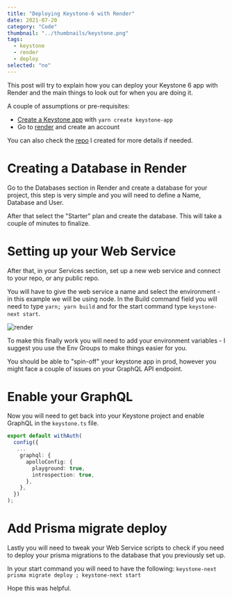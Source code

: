```yaml
---
title: "Deploying Keystone-6 with Render"
date: 2021-07-20
category: "Code"
thumbnail: "../thumbnails/keystone.png"
tags:
  - keystone
  - render
  - deploy
selected: "no"
---
```


This post will try to explain how you can deploy your Keystone 6 app with Render and the main things to look out for when you are doing it.

A couple of assumptions or pre-requisites:  
- [Create a Keystone app](https://keystonejs.com/docs/walkthroughs/getting-started-with-create-keystone-app) with `yarn create keystone-app`
- Go to [render](https://render.com/) and create an account

You can also check the [repo](https://github.com/tiagofsanchez/keystone-render) I created for more details if needed.

# Creating a Database in Render

Go to the Databases section in Render and create a database for your project, this step is very simple and you will need to define a Name, Database and User. 

After that select the "Starter" plan and create the database. This will take a couple of minutes to finalize.

# Setting up your Web Service

After that, in your Services section, set up a new web service and connect to your repo, or any public repo. 

You will have to give the web service a name and select the environment - in this example we will be using node. In the Build command field you will need to type `yarn; yarn build` and for the start command type `keystone-next start`.

![render](../images/render-webservice.png)

To make this finally work you will need to add your environment variables - I suggest you use the Env Groups to make things easier for you.

You should be able to "spin-off" your keystone app in prod, however you might face a couple of issues on your GraphQL API endpoint. 

# Enable your GraphQL

Now you will need to get back into your Keystone project and enable GraphQL in the `keystone.ts` file. 

```ts:title=keystone.ts
export default withAuth(
  config({
   ...
    graphql: {
      apolloConfig: {
        playground: true,
        introspection: true,
      },
    },
  })
);
```

# Add Prisma migrate deploy

Lastly you will need to tweak your Web Service scripts to check if you need to deploy your prisma migrations to the database that you previously set up.  

In your start command you will need to have the following: `keystone-next prisma migrate deploy ; keystone-next start`


Hope this was helpful.

